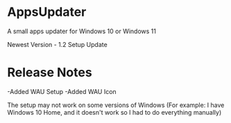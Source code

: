 # AppsUpdater
A small apps updater for Windows 10 or Windows 11

Newest Version - 1.2 Setup Update

# Release Notes
-Added WAU Setup
-Added WAU Icon

The setup may not work on some versions of Windows (For example: I have Windows 10 Home, and it doesn't work so I had to do everything manually)
